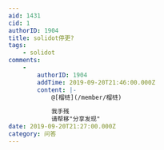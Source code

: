 ```yaml
---
aid: 1431
cid: 1
authorID: 1904
title: solidot停更?
tags:
    - solidot
comments:
    -
        authorID: 1904
        addTime: 2019-09-20T21:46:00.000Z
        content: |-
            @[榴梿](/member/榴梿)

            我手残  
            请帮移"分享发现"
date: 2019-09-20T21:27:00.000Z
category: 问答
---
```



